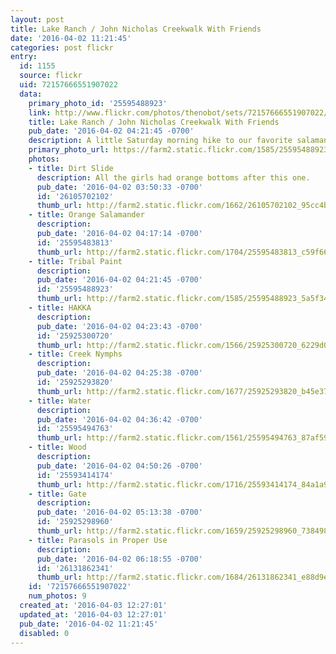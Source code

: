 ```yaml
---
layout: post
title: Lake Ranch / John Nicholas Creekwalk With Friends
date: '2016-04-02 11:21:45'
categories: post flickr
entry:
  id: 1155
  source: flickr
  uid: 72157666551907022
  data:
    primary_photo_id: '25595488923'
    link: http://www.flickr.com/photos/thenobot/sets/72157666551907022/
    title: Lake Ranch / John Nicholas Creekwalk With Friends
    pub_date: '2016-04-02 04:21:45 -0700'
    description: A little Saturday morning hike to our favorite salamander hangout.
    primary_photo_url: https://farm2.static.flickr.com/1585/25595488923_5a5f342937_m.jpg
    photos:
    - title: Dirt Slide
      description: All the girls had orange bottoms after this one.
      pub_date: '2016-04-02 03:50:33 -0700'
      id: '26105702102'
      thumb_url: http://farm2.static.flickr.com/1662/26105702102_95cc4b7b34_s.jpg
    - title: Orange Salamander
      description: 
      pub_date: '2016-04-02 04:17:14 -0700'
      id: '25595483813'
      thumb_url: http://farm2.static.flickr.com/1704/25595483813_c59f66471e_s.jpg
    - title: Tribal Paint
      description: 
      pub_date: '2016-04-02 04:21:45 -0700'
      id: '25595488923'
      thumb_url: http://farm2.static.flickr.com/1585/25595488923_5a5f342937_s.jpg
    - title: HAKKA
      description: 
      pub_date: '2016-04-02 04:23:43 -0700'
      id: '25925300720'
      thumb_url: http://farm2.static.flickr.com/1566/25925300720_6229d049f7_s.jpg
    - title: Creek Nymphs
      description: 
      pub_date: '2016-04-02 04:25:38 -0700'
      id: '25925293820'
      thumb_url: http://farm2.static.flickr.com/1677/25925293820_b45e37f4e7_s.jpg
    - title: Water
      description: 
      pub_date: '2016-04-02 04:36:42 -0700'
      id: '25595494763'
      thumb_url: http://farm2.static.flickr.com/1561/25595494763_87af59fd6f_s.jpg
    - title: Wood
      description: 
      pub_date: '2016-04-02 04:50:26 -0700'
      id: '25593414174'
      thumb_url: http://farm2.static.flickr.com/1716/25593414174_84a1a9effb_s.jpg
    - title: Gate
      description: 
      pub_date: '2016-04-02 05:13:38 -0700'
      id: '25925298960'
      thumb_url: http://farm2.static.flickr.com/1659/25925298960_73849844d7_s.jpg
    - title: Parasols in Proper Use
      description: 
      pub_date: '2016-04-02 06:18:55 -0700'
      id: '26131862341'
      thumb_url: http://farm2.static.flickr.com/1684/26131862341_e88d9e21cb_s.jpg
    id: '72157666551907022'
    num_photos: 9
  created_at: '2016-04-03 12:27:01'
  updated_at: '2016-04-03 12:27:01'
  pub_date: '2016-04-02 11:21:45'
  disabled: 0
---
```

